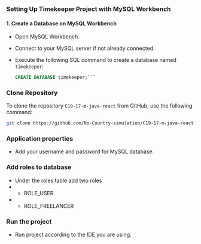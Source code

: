 ### Setting Up Timekeeper Project with MySQL Workbench

#### 1. Create a Database on MySQL Workbench

- Open MySQL Workbench.
- Connect to your MySQL server if not already connected.
- Execute the following SQL command to create a database named `timekeeper`:

  ```sql
  CREATE DATABASE timekeeper;```
### Clone Repository

To clone the repository `C19-17-m-java-react` from GitHub, use the following command:

```sh
git clone https://github.com/No-Country-simulation/C19-17-m-java-react.git;
```
### Application properties
- Add your username and password for MySQL database.

### Add roles to database
- Under the roles table add two roles
- - ROLE_USER
- - ROLE_FREELANCER

### Run the project
- Run project according to the IDE you are using.
